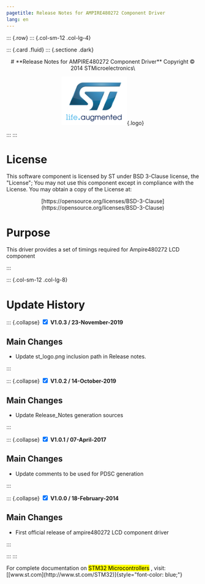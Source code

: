 ```yaml
---
pagetitle: Release Notes for AMPIRE480272 Component Driver
lang: en
---
```


::: {.row}
::: {.col-sm-12 .col-lg-4}

::: {.card .fluid}
::: {.sectione .dark}
<center>
# **Release Notes for AMPIRE480272 Component Driver**
Copyright &copy; 2014 STMicroelectronics\
    
[![ST logo](_htmresc/st_logo.png)](https://www.st.com){.logo}
</center>
:::
:::

# License

This software component is licensed by ST under BSD 3-Clause license, the "License"; You may not use this component except in 
compliance with the License. You may obtain a copy of the License at:
<center>
[https://opensource.org/licenses/BSD-3-Clause](https://opensource.org/licenses/BSD-3-Clause)
</center>

# Purpose

This driver provides a set of timings required for Ampire480272 LCD component

:::

::: {.col-sm-12 .col-lg-8}
# Update History

::: {.collapse}
<input type="checkbox" id="collapse-section4" checked aria-hidden="true">
<label for="collapse-section4" aria-hidden="true">__V1.0.3 / 23-November-2019__</label>
<div>			

## Main Changes

-	Update st_logo.png inclusion path in Release notes.

</div>
:::

::: {.collapse}
<input type="checkbox" id="collapse-section3" checked aria-hidden="true">
<label for="collapse-section3" aria-hidden="true">__V1.0.2 / 14-October-2019__</label>
<div>			

## Main Changes

-	Update Release_Notes generation sources

</div>
:::

::: {.collapse}
<input type="checkbox" id="collapse-section2" checked aria-hidden="true">
<label for="collapse-section2" aria-hidden="true">__V1.0.1 / 07-April-2017__</label>
<div>			

## Main Changes

-	Update comments to be used for PDSC generation 

</div>
:::

::: {.collapse}
<input type="checkbox" id="collapse-section1" checked aria-hidden="true">
<label for="collapse-section1" aria-hidden="true">__V1.0.0 / 18-February-2014__</label>
<div>			

## Main Changes

-	First official release of ampire480272 LCD component driver 

</div>
:::

:::
:::

<footer class="sticky">
For complete documentation on <mark>STM32 Microcontrollers</mark> ,
visit: [[www.st.com](http://www.st.com/STM32)]{style="font-color: blue;"}
</footer>
